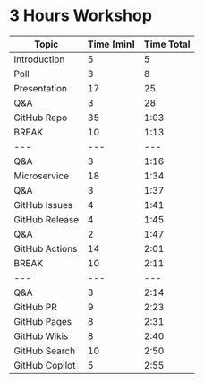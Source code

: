# 3 Hours Workshop

| Topic | Time [min] | Time Total |
| --- | --- | --- |
| Introduction | 5 | 5 |
| Poll | 3 | 8 |
| Presentation | 17 | 25 |
| Q&A | 3  | 28 |
| GitHub Repo | 35 | 1:03 |
| BREAK | 10 | 1:13 |
| --- | --- | --- |
| Q&A | 3 | 1:16 |
| Microservice | 18 | 1:34 |
| Q&A | 3 | 1:37 |
| GitHub Issues | 4 | 1:41 |
| GitHub Release | 4 | 1:45 |
| Q&A | 2 | 1:47 |
| GitHub Actions | 14 | 2:01 |
| BREAK | 10 | 2:11 |
| --- | --- | --- |
| Q&A | 3 | 2:14 |
| GitHub PR | 9 | 2:23 |
| GitHub Pages | 8 | 2:31 |
| GitHub Wikis | 8 | 2:40 |
| GitHub Search | 10 | 2:50 |
| GitHub Copilot | 5 | 2:55 |
